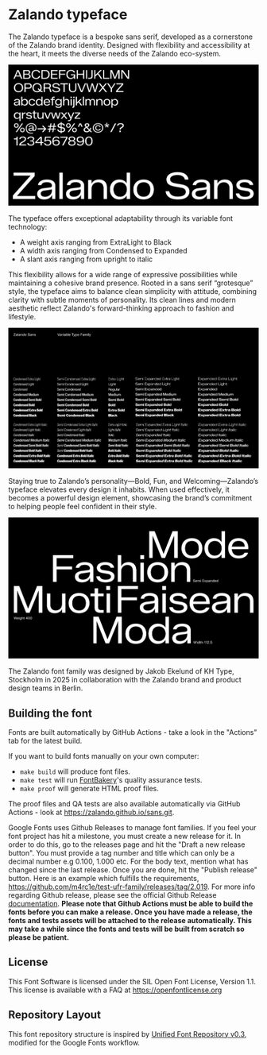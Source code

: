 # Zalando typeface

The Zalando typeface is a bespoke sans serif, developed as a cornerstone of the Zalando brand identity. Designed with flexibility and accessibility at the heart, it meets the diverse needs of the Zalando eco-system.

![Sample Image](documentation/ZalandoSans_1.png)  

The typeface offers exceptional adaptability through its variable font technology:
	
- A weight axis ranging from ExtraLight to Black
- A width axis ranging from Condensed to Expanded
- A slant axis ranging from upright to italic
	
This flexibility allows for a wide range of expressive possibilities while maintaining a cohesive brand presence. Rooted in a sans serif “grotesque” style, the typeface aims to balance clean simplicity with attitude, combining clarity with subtle moments of personality. Its clean lines and modern aesthetic reflect Zalando's forward-thinking approach to fashion and lifestyle.

![Sample Image](documentation/ZalandoSans_3.png)  

Staying true to Zalando’s personality—Bold, Fun, and Welcoming—Zalando’s typeface elevates every design it inhabits. When used effectively, it becomes a powerful design element, showcasing the brand’s commitment to helping people feel confident in their style.

![Sample Image](documentation/ZalandoSans_2.png)  

The Zalando font family was designed by Jakob Ekelund of KH Type, Stockholm in 2025 in collaboration with the Zalando brand and product design teams in Berlin.


## Building the font

Fonts are built automatically by GitHub Actions - take a look in the "Actions" tab for the latest build.

If you want to build fonts manually on your own computer:

* `make build` will produce font files.
* `make test` will run [FontBakery](https://github.com/googlefonts/fontbakery)'s quality assurance tests.
* `make proof` will generate HTML proof files.

The proof files and QA tests are also available automatically via GitHub Actions - look at https://zalando.github.io/sans.git.

Google Fonts uses Github Releases to manage font families. If you feel your font project has hit a milestone, you must create a new release for it. In order to do this, go to the releases page and hit the "Draft a new release button". You must provide a tag number and title which can only be a decimal number e.g 0.100, 1.000 etc. For the body text, mention what has changed since the last release. Once you are done, hit the "Publish release" button. Here is an example which fulfills the requirements, https://github.com/m4rc1e/test-ufr-family/releases/tag/2.019. For more info regarding Github release, please see the official Github Release [documentation](https://docs.github.com/en/repositories/releasing-projects-on-github/managing-releases-in-a-repository). **Please note that Github Actions must be able to build the fonts before you can make a release. Once you have made a release, the fonts and tests assets will be attached to the release automatically. This may take a while since the fonts and tests will be built from scratch so please be patient.**

## License

This Font Software is licensed under the SIL Open Font License, Version 1.1.
This license is available with a FAQ at https://openfontlicense.org

## Repository Layout

This font repository structure is inspired by [Unified Font Repository v0.3](https://github.com/unified-font-repository/Unified-Font-Repository), modified for the Google Fonts workflow.
